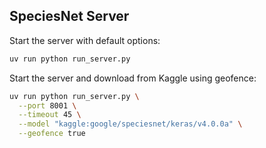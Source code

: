 ## SpeciesNet Server

Start the server with default options:

```bash
uv run python run_server.py
```

Start the server and download from Kaggle using geofence:

```bash
uv run python run_server.py \
  --port 8001 \
  --timeout 45 \
  --model "kaggle:google/speciesnet/keras/v4.0.0a" \
  --geofence true
```
